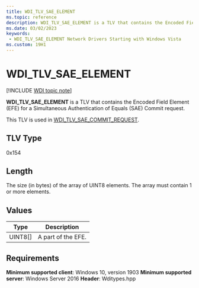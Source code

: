 ```yaml
---
title: WDI_TLV_SAE_ELEMENT
ms.topic: reference
description: WDI_TLV_SAE_ELEMENT is a TLV that contains the Encoded Field Element (EFE) for a Simultaneous Authentication of Equals (SAE) Commit request.
ms.date: 03/02/2023
keywords:
 - WDI_TLV_SAE_ELEMENT Network Drivers Starting with Windows Vista
ms.custom: 19H1
---
```


# WDI_TLV_SAE_ELEMENT

[!INCLUDE [WDI topic note](../includes/wdi-version-warning.md)]

**WDI_TLV_SAE_ELEMENT** is a TLV that contains the Encoded Field Element (EFE) for a Simultaneous Authentication of Equals (SAE) Commit request.

This TLV is used in [WDI_TLV_SAE_COMMIT_REQUEST](wdi-tlv-sae-commit-request.md).

## TLV Type

0x154

## Length

The size (in bytes) of the array of UINT8 elements. The array must contain 1 or more elements.

## Values

| Type | Description |
| --- | --- |
| UINT8[] | A part of the EFE. |

## Requirements

**Minimum supported client**: Windows 10, version 1903
**Minimum supported server**: Windows Server 2016
**Header**: Wditypes.hpp
